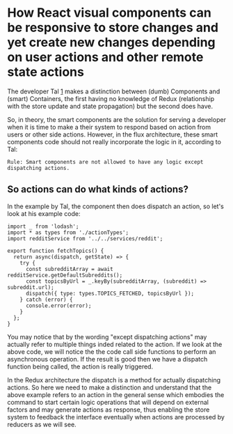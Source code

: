 # How React visual components can be responsive to store changes and yet create new changes depending on user actions and other remote state actions

The developer Tal [1](https://hackernoon.com/redux-step-by-step-a-simple-and-robust-workflow-for-real-life-apps-1fdf7df46092) makes a distinction between (dumb) Components and (smart) Containers, the first having no knowledge of Redux (relationship with the store update and state propagation) but the second does have.

So, in theory, the smart components are the solution for serving a developer when it is time to make a their system to respond based on action from users or other side actions. However, in the flux architecture, these smart components code should not really incorporate the logic in it, according to Tal:

    Rule: Smart components are not allowed to have any logic except dispatching actions.

## So actions can do what kinds of actions?

In the example by Tal, the component then does dispatch an action, so let's look at his example code:

```
import _ from 'lodash';
import * as types from './actionTypes';
import redditService from '../../services/reddit';

export function fetchTopics() {
  return async(dispatch, getState) => {
    try {
      const subredditArray = await redditService.getDefaultSubreddits();
      const topicsByUrl = _.keyBy(subredditArray, (subreddit) => subreddit.url);
      dispatch({ type: types.TOPICS_FETCHED, topicsByUrl });
    } catch (error) {
      console.error(error);
    }
  };
}
```

You may notice that by the wording "except dispatching actions" may actually refer to multiple things inded related to the action. If we look at the above code, we will notice the the code call side functions to perform an asynchronous operation. If the result is good then we have a dispatch function being called, the action is really triggered.  

In the Redux architecture the dispatch is a method for actually dispatching actions. So here we need to make a distinction and understand that the above example refers to an action in the general sense which embodies the command to start certain logic operations that will depend on external factors and may generate actions as response, thus enabling the store system to feedback the interface eventually when actions are processed by reducers as we will see.
